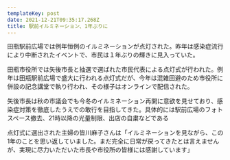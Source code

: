 ```yaml
---
templateKey: post
date: 2021-12-21T09:35:17.268Z
title: 駅前イルミネーション、1年ぶりに
---
```

田瓶駅前広場では例年恒例のイルミネーションが点灯された。昨年は感染症流行により中断されたイベントで、市民は１年ぶりの輝きに見入っていた。


田瓶市役所では矢後市長と抽選で選ばれた市民代表による点灯式が行われた。例年は田瓶駅前広場で盛大に行われる点灯式だが、今年は混雑回避のため市役所に併設の記念講堂で執り行われ、その様子はオンラインで配信された。

矢後市長は秋の市議会でも今冬のイルミネーション再開に意欲を見せており、感染症対策を徹底したうえでの敢行を目指してきた。具体的には駅前広場のフォトスペース撤去、21時以降の光量制限、出店の自粛などである

点灯式に選出された主婦の皆川麻子さんは「イルミネーションを見ながら、この1年のことを思い返していました。まだ完全に日常が戻ってきたとは言えませんが、実現に尽力いただいた市長や市役所の皆様には感謝しています」